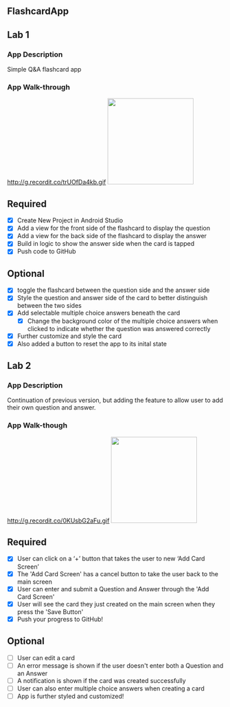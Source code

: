 ## FlashcardApp

## Lab 1
### App Description
Simple Q&A flashcard app

### App Walk-through
http://g.recordit.co/trUOfDa4kb.gif
<img src="http://g.recordit.co/trUOfDa4kb.gif" width=200><br>


## Required
- [x] Create New Project in Android Studio
- [x] Add a view for the front side of the flashcard to display the question
- [x] Add a view for the back side of the flashcard to display the answer
- [x] Build in logic to show the answer side when the card is tapped
- [x] Push code to GitHub
## Optional
- [x] toggle the flashcard between the question side and the answer side
- [x] Style the question and answer side of the card to better distinguish between the two sides
- [x] Add selectable multiple choice answers beneath the card
   - [x] Change the background color of the multiple choice answers when clicked to indicate whether the question was answered correctly
- [x] Further customize and style the card
- [x] Also added a button to reset the app to its inital state

## Lab 2
### App Description
Continuation of previous version, but adding the feature to allow user to add their own question and answer.
### App Walk-though
http://g.recordit.co/0KUsbG2aFu.gif
<img src="http://g.recordit.co/0KUsbG2aFu.gif" width=200><br>


## Required
- [x] User can click on a ‘+’ button that takes the user to new ‘Add Card Screen’
- [x] The 'Add Card Screen' has a cancel button to take the user back to the main screen
- [x] User can enter and submit a Question and Answer through the 'Add Card Screen'
- [x] User will see the card they just created on the main screen when they press the 'Save Button'
- [x] Push your progress to GitHub!

## Optional
- [ ] User can edit a card
- [ ] An error message is shown if the user doesn't enter both a Question and an Answer
- [ ] A notification is shown if the card was created successfully
- [ ] User can also enter multiple choice answers when creating a card
- [ ] App is further styled and customized!
